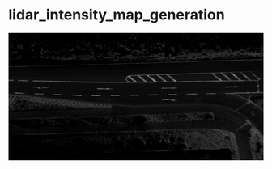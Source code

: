 # lidar_intensity_map_generation
![image](https://github.com/li-mandy/lidar_intensity_map_generation/blob/main/img/lidar_intensity_map_example.png)
